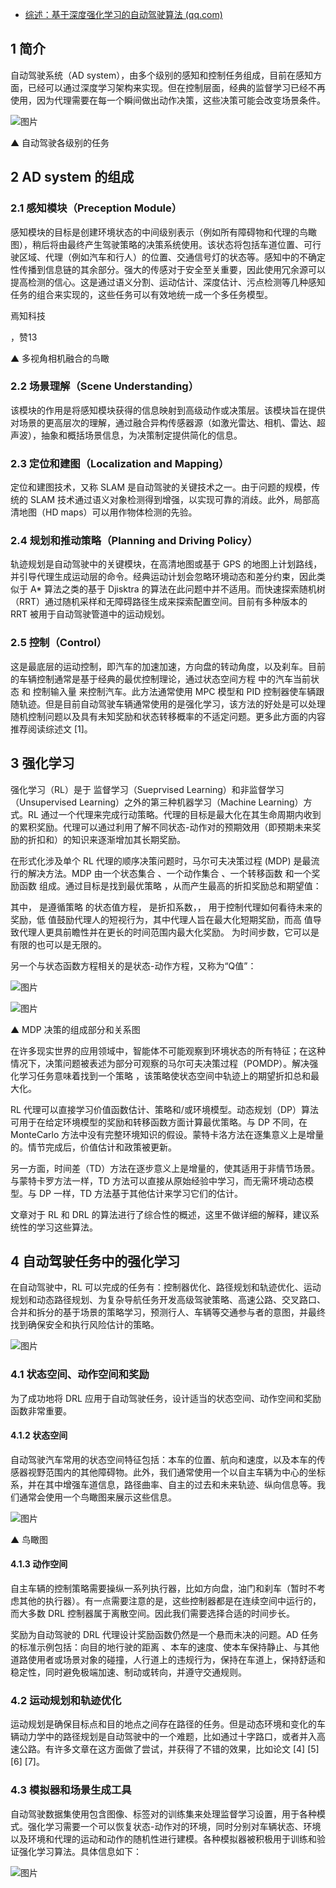 - [综述：基于深度强化学习的自动驾驶算法 (qq.com)](https://mp.weixin.qq.com/s/5BOh3pB-WjRY3-UT9XSCxw)

## 1 简介

自动驾驶系统（AD system），由多个级别的感知和控制任务组成，目前在感知方面，已经可以通过深度学习架构来实现。但在控制层面，经典的监督学习已经不再使用，因为代理需要在每一个瞬间做出动作决策，这些决策可能会改变场景条件。

![图片](https://mmbiz.qpic.cn/mmbiz_png/Psho9dm7oDGvIQccOdp9hcFH0PWlQ9duxSw9o6OiaTyicFWE46Ryzr0yA2ibtJbsp4Z8TjeteUEicR8jeRugByyE6A/640?wx_fmt=png&wxfrom=5&wx_lazy=1&wx_co=1)

▲ 自动驾驶各级别的任务

## 2 AD system 的组成

### **2.1 感知模块（Preception Module）**

感知模块的目标是创建环境状态的中间级别表示（例如所有障碍物和代理的鸟瞰图），稍后将由最终产生驾驶策略的决策系统使用。该状态将包括车道位置、可行驶区域、代理（例如汽车和行人）的位置、交通信号灯的状态等。感知中的不确定性传播到信息链的其余部分。强大的传感对于安全至关重要，因此使用冗余源可以提高检测的信心。这是通过语义分割、运动估计、深度估计、污点检测等几种感知任务的组合来实现的，这些任务可以有效地统一成一个多任务模型。

焉知科技

，赞13

▲ 多视角相机融合的鸟瞰

### **2.2 场景理解（Scene Understanding）**

该模块的作用是将感知模块获得的信息映射到高级动作或决策层。该模块旨在提供对场景的更高层次的理解，通过融合异构传感器源（如激光雷达、相机、雷达、超声波），抽象和概括场景信息，为决策制定提供简化的信息。

### **2.3 定位和建图（Localization and Mapping）**

定位和建图技术，又称 SLAM 是自动驾驶的关键技术之一。由于问题的规模，传统的 SLAM 技术通过语义对象检测得到增强，以实现可靠的消歧。此外，局部高清地图（HD maps）可以用作物体检测的先验。

### **2.4 规划和推动策略（Planning and Driving Policy）**

轨迹规划是自动驾驶中的关键模块，在高清地图或基于 GPS 的地图上计划路线，并引导代理生成运动层的命令。经典运动计划会忽略环境动态和差分约束，因此类似于 A* 算法之类的基于 Djisktra 的算法在此问题中并不适用。而快速探索随机树（RRT）通过随机采样和无障碍路径生成来探索配置空间。目前有多种版本的 RRT 被用于自动驾驶管道中的运动规划。

### **2.5 控制（Control）**

这是最底层的运动控制，即汽车的加速加速，方向盘的转动角度，以及刹车。目前的车辆控制通常是基于经典的最优控制理论，通过状态空间方程 中的汽车当前状态 和 控制输入量 来控制汽车。此方法通常使用 MPC 模型和 PID 控制器使车辆跟随轨迹。但是目前自动驾驶车辆通常使用的是强化学习，该方法的好处是可以处理随机控制问题以及具有未知奖励和状态转移概率的不适定问题。更多此方面的内容推荐阅读综述文 [1]。

## 3 强化学习

强化学习（RL）是于 监督学习（Sueprvised Learning）和非监督学习（Unsupervised Learning）之外的第三种机器学习（Machine Learning）方式。RL 通过一个代理来完成行动策略。代理的目标是最大化在其生命周期内收到的累积奖励。代理可以通过利用了解不同状态-动作对的预期效用（即预期未来奖励的折扣和）的知识来逐渐增加其长期奖励。

在形式化涉及单个 RL 代理的顺序决策问题时，马尔可夫决策过程 (MDP) 是最流行的解决方法。MDP 由一个状态集合 、一个动作集合 、一个转移函数 和一个奖励函数 组成。通过目标是找到最优策略 ，从而产生最高的折扣奖励总和期望值：

其中， 是遵循策略 的状态值方程， 是折扣系数，， 用于控制代理如何看待未来的奖励，低 值鼓励代理人的短视行为，其中代理人旨在最大化短期奖励，而高 值导致代理人更具前瞻性并在更长的时间范围内最大化奖励。 为时间步数，它可以是有限的也可以是无限的。

另一个与状态函数方程相关的是状态-动作方程，又称为“Q值”：



![图片](https://mmbiz.qpic.cn/mmbiz_png/Psho9dm7oDGvIQccOdp9hcFH0PWlQ9duX3Y5xz26OqytOue03v0vKiaW5qnVTXV1zVsKIf21JWKzBE4Ebn3ZFpQ/640?wx_fmt=png&wxfrom=5&wx_lazy=1&wx_co=1)

![图片](https://mmbiz.qpic.cn/mmbiz_png/Psho9dm7oDGvIQccOdp9hcFH0PWlQ9duiafE2nRodFkBHMxzuVicuAcmKh8yYEbtJLpDqribDTBm9Q0JKMjsw0JNA/640?wx_fmt=png&wxfrom=5&wx_lazy=1&wx_co=1)

▲ MDP 决策的组成部分和关系图

在许多现实世界的应用领域中，智能体不可能观察到环境状态的所有特征；在这种情况下，决策问题被表述为部分可观察的马尔可夫决策过程（POMDP）。解决强化学习任务意味着找到一个策略 ，该策略使状态空间中轨迹上的期望折扣总和最大化。

RL 代理可以直接学习价值函数估计、策略和/或环境模型。动态规划（DP）算法可用于在给定环境模型的奖励和转移函数方面计算最优策略。与 DP 不同，在 MonteCarlo 方法中没有完整环境知识的假设。蒙特卡洛方法在逐集意义上是增量的。情节完成后，价值估计和政策被更新。

另一方面，时间差（TD）方法在逐步意义上是增量的，使其适用于非情节场景。与蒙特卡罗方法一样，TD 方法可以直接从原始经验中学习，而无需环境动态模型。与 DP 一样，TD 方法基于其他估计来学习它们的估计。

文章对于 RL 和 DRL 的算法进行了综合性的概述，这里不做详细的解释，建议系统性的学习这些算法。

## 4 自动驾驶任务中的强化学习

在自动驾驶中，RL 可以完成的任务有：控制器优化、路径规划和轨迹优化、运动规划和动态路径规划、为复杂导航任务开发高级驾驶策略、高速公路、交叉路口、合并和拆分的基于场景的策略学习，预测行人、车辆等交通参与者的意图，并最终找到确保安全和执行风险估计的策略。

![图片](https://mmbiz.qpic.cn/mmbiz_png/Psho9dm7oDGvIQccOdp9hcFH0PWlQ9duJAlCkEpocpGJfOOicibbI7kyiaTAxeEbmJhDZpdKYGf17DuUxmesJvKmA/640?wx_fmt=png&wxfrom=5&wx_lazy=1&wx_co=1)

### **4.1 状态空间、动作空间和奖励**

为了成功地将 DRL 应用于自动驾驶任务，设计适当的状态空间、动作空间和奖励函数非常重要。

#### **4.1.2 状态空间**

自动驾驶汽车常用的状态空间特征包括：本车的位置、航向和速度，以及本车的传感器视野范围内的其他障碍物。此外，我们通常使用一个以自主车辆为中心的坐标系，并在其中增强车道信息，路径曲率、自主的过去和未来轨迹、纵向信息等。我们通常会使用一个鸟瞰图来展示这些信息。

![图片](https://mmbiz.qpic.cn/mmbiz_png/Psho9dm7oDGvIQccOdp9hcFH0PWlQ9duB1xRApB8Ztichib0GzDic0yia7v364Bv10OlUKibFxu6MvXzGwOml1icW2NA/640?wx_fmt=png&wxfrom=5&wx_lazy=1&wx_co=1)

▲ 鸟瞰图

#### **4.1.3 动作空间**

自主车辆的控制策略需要操纵一系列执行器，比如方向盘，油门和刹车（暂时不考虑其他的执行器）。有一点需要注意的是，这些控制器都是在连续空间中运行的，而大多数 DRL 控制器属于离散空间。因此我们需要选择合适的时间步长。

奖励为自动驾驶的 DRL 代理设计奖励函数仍然是一个悬而未决的问题。AD 任务的标准示例包括：向目的地行驶的距离 、本车的速度、使本车保持静止、与其他道路使用者或场景对象的碰撞，人行道上的违规行为，保持在车道上，保持舒适和稳定性，同时避免极端加速、制动或转向，并遵守交通规则。

### **4.2 运动规划和轨迹优化**

运动规划是确保目标点和目的地点之间存在路径的任务。但是动态环境和变化的车辆动力学中的路径规划是自动驾驶中的一个难题，比如通过十字路口，或者并入高速公路。有许多文章在这方面做了尝试，并获得了不错的效果，比如论文 [4] [5] [6] [7]。

### **4.3 模拟器和场景生成工具**

自动驾驶数据集使用包含图像、标签对的训练集来处理监督学习设置，用于各种模式。强化学习需要一个可以恢复状态-动作对的环境，同时分别对车辆状态、环境以及环境和代理的运动和动作的随机性进行建模。各种模拟器被积极用于训练和验证强化学习算法。具体信息如下：

![图片](https://mmbiz.qpic.cn/mmbiz_png/Psho9dm7oDGvIQccOdp9hcFH0PWlQ9duVlGwwh0j156ONjbwtBlmp67qaSvJXIichiaicfMMWcZCxIjamJnhzZtrw/640?wx_fmt=png&wxfrom=5&wx_lazy=1&wx_co=1)